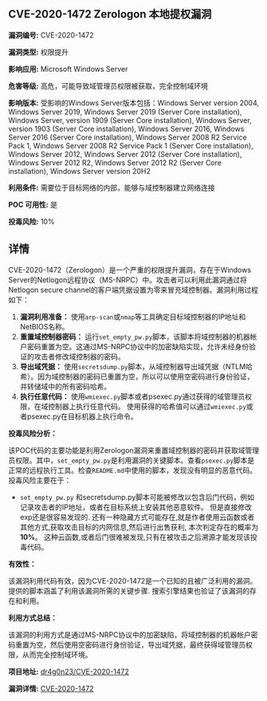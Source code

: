 ## CVE-2020-1472 Zerologon 本地提权漏洞

**漏洞编号:** CVE-2020-1472

**漏洞类型:** 权限提升

**影响应用:** Microsoft Windows Server

**危害等级:** 高危，可能导致域管理员权限被获取，完全控制域环境

**影响版本:** 受影响的Windows Server版本包括：Windows Server version 2004, Windows Server 2019, Windows Server 2019 (Server Core installation), Windows Server, version 1909 (Server Core installation), Windows Server, version 1903 (Server Core installation), Windows Server 2016, Windows Server 2016 (Server Core installation), Windows Server 2008 R2 Service Pack 1, Windows Server 2008 R2 Service Pack 1 (Server Core installation), Windows Server 2012, Windows Server 2012 (Server Core installation), Windows Server 2012 R2, Windows Server 2012 R2 (Server Core installation), Windows Server version 20H2

**利用条件:** 需要位于目标网络的内部，能够与域控制器建立网络连接

**POC 可用性:** 是

**投毒风险:** 10%

## 详情

CVE-2020-1472（Zerologon）是一个严重的权限提升漏洞，存在于Windows Server的Netlogon远程协议（MS-NRPC）中。攻击者可以利用此漏洞通过将Netlogon secure channel的客户端凭据设置为零来冒充域控制器。漏洞利用过程如下：

1.  **漏洞利用准备：** 使用`arp-scan`或`nmap`等工具确定目标域控制器的IP地址和NetBIOS名称。
2.  **重置域控制器密码：** 运行`set_empty_pw.py`脚本，该脚本将域控制器的机器帐户密码重置为空。这通过MS-NRPC协议中的加密缺陷实现，允许未经身份验证的攻击者修改域控制器的密码。
3.  **导出域凭据：** 使用`secretsdump.py`脚本，从域控制器导出域凭据（NTLM哈希）。因为域控制器的密码已重置为空，所以可以使用空密码进行身份验证，并转储域中的所有密码哈希。
4.  **执行任意代码：** 使用`wmiexec.py`脚本或者psexec.py通过获得的域管理员权限，在域控制器上执行任意代码。  使用获得的哈希值可以通过`wmiexec.py`或者psexec.py在目标机器上执行命令。  

**投毒风险分析：**

该POC代码的主要功能是利用Zerologon漏洞来重置域控制器的密码并获取域管理员权限。其中，`set_empty_pw.py`是利用漏洞的关键脚本。查看`psexec.py`脚本是正常的远程执行工具。检查`README.md`中使用的脚本，发现没有明显的恶意代码。投毒风险主要在于：

*   `set_empty_pw.py` 和secretsdump.py脚本可能被修改以包含后门代码，例如记录攻击者的IP地址，或者在目标系统上安装其他恶意软件。  但是直接修改exp还是很容易发现的. 还有一种隐藏方式可能存在,就是作者使用云函数或者其他方式,获取攻击目标的内网信息,然后进行出售获利, 本次判定存在的概率为 **10%**。 这种云函数,或者后门很难被发现,只有在被攻击之后溯源才能发现该投毒代码。

**有效性：**

该漏洞利用代码有效，因为CVE-2020-1472是一个已知的且被广泛利用的漏洞。 提供的脚本涵盖了利用该漏洞所需的关键步骤. 搜索引擎结果也验证了该漏洞的存在和利用。

**利用方式总结：**

该漏洞的利用方式是通过MS-NRPC协议中的加密缺陷，将域控制器的机器帐户密码重置为空，然后使用空密码进行身份验证，导出域凭据，最终获得域管理员权限，从而完全控制域环境。

**项目地址:** [dr4g0n23/CVE-2020-1472](https://github.com/dr4g0n23/CVE-2020-1472)

**漏洞详情:** [CVE-2020-1472](https://nvd.nist.gov/vuln/detail/CVE-2020-1472)